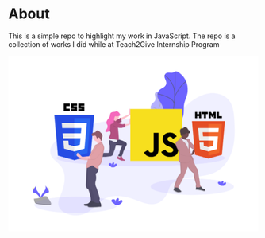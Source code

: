 # About

This is a simple repo to highlight my work in JavaScript. The repo is a collection of works I did while at Teach2Give Internship Program

![alt text](undraw_static_assets_rpm6.png)
